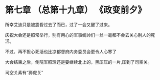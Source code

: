 # 第七章 （总第十九章）  《政变前夕》

所幸艾迪只是被震昏过去了而已，过了一会又醒了过来。

庆祝大会还是照常举行，别有用心的军事统帅们一丝一毫都不会去关心别人的死活。

不过，再不担心死活也比凉都督府内务委员会更令人心寒了

大会结束之后，倒院军照理还是要继续北上的，黑压压的一片,压到了司空关。

司空关素有“狮虎关”

